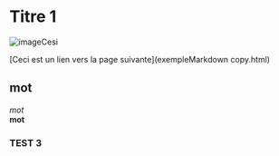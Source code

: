 # Titre 1

![imageCesi](https://www.cesi.fr/wp-content/uploads/2018/11/logo-CESI.png)

[Ceci est un lien vers la page suivante](exempleMarkdown copy.html)

## mot
*mot*  
**mot**

### TEST 3
